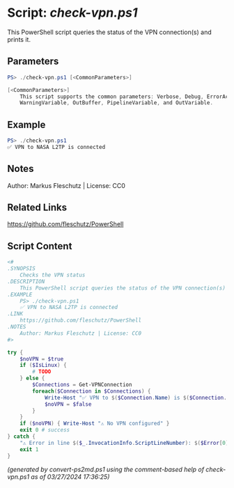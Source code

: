 Script: *check-vpn.ps1*
========================

This PowerShell script queries the status of the VPN connection(s) and prints it.

Parameters
----------
```powershell
PS> ./check-vpn.ps1 [<CommonParameters>]

[<CommonParameters>]
    This script supports the common parameters: Verbose, Debug, ErrorAction, ErrorVariable, WarningAction, 
    WarningVariable, OutBuffer, PipelineVariable, and OutVariable.
```

Example
-------
```powershell
PS> ./check-vpn.ps1
✅ VPN to NASA L2TP is connected

```

Notes
-----
Author: Markus Fleschutz | License: CC0

Related Links
-------------
https://github.com/fleschutz/PowerShell

Script Content
--------------
```powershell
<#
.SYNOPSIS
	Checks the VPN status
.DESCRIPTION
	This PowerShell script queries the status of the VPN connection(s) and prints it.
.EXAMPLE
	PS> ./check-vpn.ps1
	✅ VPN to NASA L2TP is connected
.LINK
	https://github.com/fleschutz/PowerShell
.NOTES
	Author: Markus Fleschutz | License: CC0
#>

try {
	$noVPN = $true
	if ($IsLinux) {
		# TODO
	} else {
		$Connections = Get-VPNConnection
		foreach($Connection in $Connections) {
			Write-Host "✅ VPN to $($Connection.Name) is $($Connection.ConnectionStatus.ToLower())"
			$noVPN = $false
		}
	}
	if ($noVPN) { Write-Host "⚠️ No VPN configured" }
	exit 0 # success
} catch {
	"⚠️ Error in line $($_.InvocationInfo.ScriptLineNumber): $($Error[0])"
	exit 1
}
```

*(generated by convert-ps2md.ps1 using the comment-based help of check-vpn.ps1 as of 03/27/2024 17:36:25)*

